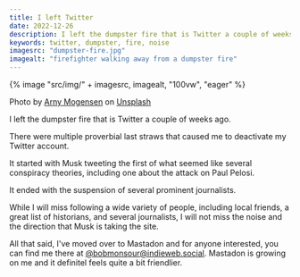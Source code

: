 ```yaml
---
title: I left Twitter
date: 2022-12-26
description: I left the dumpster fire that is Twitter a couple of weeks ago.
keywords: twitter, dumpster, fire, noise
imagesrc: "dumpster-fire.jpg"
imagealt: "firefighter walking away from a dumpster fire"
---
```


{% image "src/img/" + imagesrc, imagealt, "100vw", "eager" %}

<p class="caption">Photo by <a href="https://unsplash.com/@arnykoor?utm_source=unsplash&utm_medium=referral&utm_content=creditCopyText">Arny Mogensen</a> on <a href="https://unsplash.com/photos/rRgO49i8w2s?utm_source=unsplash&utm_medium=referral&utm_content=creditCopyText">Unsplash</a></p>

I left the dumpster fire that is Twitter a couple of weeks ago.

There were multiple proverbial last straws that caused me to deactivate my Twitter account.

It started with Musk tweeting the first of what seemed like several conspiracy theories, including one about the attack on Paul Pelosi.

It ended with the suspension of several prominent journalists.

While I will miss following a wide variety of people, including local friends, a great list of historians, and several journalists, I will not miss the noise and the direction that Musk is taking the site.

All that said, I've moved over to Mastadon and for anyone interested, you can find me there at [@bobmonsour@indieweb.social](https://indieweb.social/@bobmonsour). Mastadon is growing on me and it definitel feels quite a bit friendlier.

